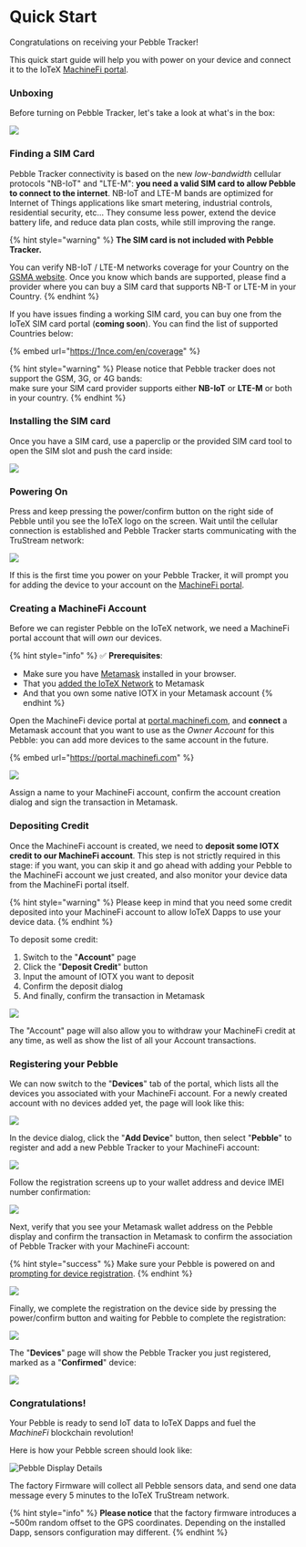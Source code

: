 # Quick Start

Congratulations on receiving your Pebble Tracker!

This quick start guide will help you with power on your device and connect it to the IoTeX [MachineFi portal](https://portal.machinefi.com).

### Unboxing

Before turning on Pebble Tracker, let's take a look at what's in the box:

![](../../.gitbook/assets/image.jpg)

### Finding a SIM Card

Pebble Tracker connectivity is based on the new _low-bandwidth_ cellular protocols "NB-IoT" and "LTE-M": **you need a valid SIM card to allow Pebble to connect to the internet**. NB-IoT and LTE-M bands are optimized for Internet of Things applications like smart metering, industrial controls, residential security, etc... They consume less power, extend the device battery life, and reduce data plan costs, while still improving the range.

{% hint style="warning" %}
**The SIM card is not included with Pebble Tracker.**

You can verify NB-IoT / LTE-M networks coverage for your Country on the [GSMA website](https://www.gsma.com/iot/deployment-map/). Once you know which bands are supported, please find a provider where you can buy a SIM card that supports NB-T or LTE-M in your Country.&#x20;
{% endhint %}

If you have issues finding a working SIM card, you can buy one from the IoTeX SIM card portal (**coming soon**). You can find the list of supported Countries below:

{% embed url="https://1nce.com/en/coverage" %}

{% hint style="warning" %}
Please notice that Pebble tracker does not support the GSM, 3G, or 4G bands:\
make sure your SIM card provider supports either **NB-IoT** or **LTE-M** or both in your country.
{% endhint %}

### Installing the SIM card

Once you have a SIM card, use a paperclip or the provided SIM card tool to open the SIM slot and push the card inside:

![](../../.gitbook/assets/simcard.jpg)



### Powering On

Press and keep pressing the power/confirm button on the right side of Pebble until you see the IoTeX logo on the screen. Wait until the cellular connection is established and Pebble Tracker starts communicating with the TruStream network:

![](<../../.gitbook/assets/first-boot (1).jpg>)

If this is the first time you power on your Pebble Tracker, it will prompt you for adding the device to your account on the [MachineFi portal](https://portal.machinefi.com).

### Creating a MachineFi Account

Before we can register Pebble on the IoTeX network, we need a MachineFi portal account that will _own_ our devices.&#x20;

{% hint style="info" %}
✅ **Prerequisites**:

* Make sure you have [Metamask](https://metamask.io/download.html) installed in your browser.
* That you [added the IoTeX Network](https://iotexdefi.com) to Metamask&#x20;
* And that you own some native IOTX in your Metamask account&#x20;
{% endhint %}

Open the MachineFi device portal at [portal.machinefi.com](https://portal.machinefi.com), and **connect** a Metamask account that you want to use as the _Owner Account_ for this Pebble: you can add more devices to the same account in the future.&#x20;

{% embed url="https://portal.machinefi.com" %}

![](../../.gitbook/assets/newportalaccount.jpg)

Assign a name to your MachineFi account, confirm the account creation dialog and sign the transaction in Metamask.

### Depositing Credit

Once the MachineFi account is created, we need to **deposit some IOTX credit to our MachineFi account**. This step is not strictly required in this stage: if you want, you can skip it and go ahead with adding your Pebble to the MachineFi account we just created, and also monitor your device data from the MachineFi portal itself.&#x20;

{% hint style="warning" %}
Please keep in mind that you need some credit deposited into your MachineFi account to allow IoTeX Dapps to use your device data.
{% endhint %}

To deposit some credit:

1. Switch to the "**Account**" page&#x20;
2. Click the "**Deposit Credit**" button&#x20;
3. Input the amount of IOTX you want to deposit
4. Confirm the deposit dialog
5. And finally, confirm the transaction in Metamask&#x20;

![](<../../.gitbook/assets/depositcredit (1).jpg>)

The "Account" page will also allow you to withdraw your MachineFi credit at any time, as well as show the list of all your Account transactions.

### Registering your Pebble

We can now switch to the "**Devices**" tab of the portal, which lists all the devices you associated with your MachineFi account. For a newly created account with no devices added yet, the page will look like this:

![](../../.gitbook/assets/add-device.jpg)

In the device dialog, click the "**Add Device**" button, then select "**Pebble**" to register and add a new Pebble Tracker to your MachineFi account:

![](<../../.gitbook/assets/addpebble1 (4).jpg>)

Follow the registration screens up to your wallet address and device IMEI number confirmation:

![](../../.gitbook/assets/addpebble2.jpg)

Next, verify that you see your Metamask wallet address on the Pebble display and confirm the transaction in Metamask to confirm the association of Pebble Tracker with your MachineFi account:

{% hint style="success" %}
Make sure your Pebble is powered on and [prompting for device registration](quick-start.md#power-on).
{% endhint %}

![](../../.gitbook/assets/addpebble3.jpg)

Finally, we complete the registration on the device side by pressing the power/confirm button and waiting for Pebble to complete the registration:

![](../../.gitbook/assets/addpebble4.jpg)

The "**Devices**" page will show the Pebble Tracker you just registered, marked as a "**Confirmed**" device:

![](../../.gitbook/assets/addpebble5.jpg)

### Congratulations!

Your Pebble is ready to send IoT data to IoTeX Dapps and fuel the _MachineFi_ blockchain revolution!

Here is how your Pebble screen should look like:

![Pebble Display Details](../../.gitbook/assets/pebble-display-icons.jpg)

The factory Firmware will collect all Pebble sensors data, and send one data message every 5 minutes to the IoTeX TruStream network.

{% hint style="info" %}
**Please notice** that the factory firmware introduces a \~500m random offset to the GPS coordinates. Depending on the installed Dapp, sensors configuration may different.&#x20;
{% endhint %}
